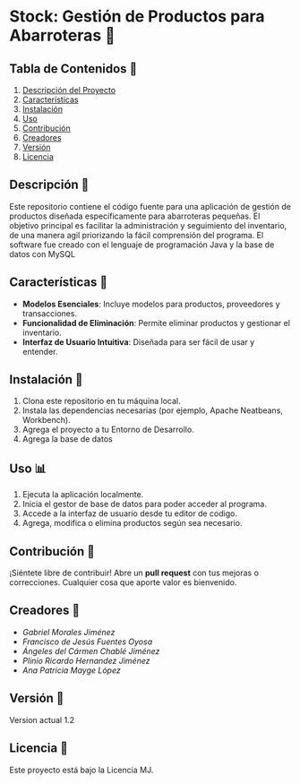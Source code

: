 # Stock: Gestión de Productos para Abarroteras 🛒
## Tabla de Contenidos 📑
1. [Descripción del Proyecto](#Descripción)
2. [Características](#Características)
3. [Instalación](#Instalación)
4. [Uso](#uso)
5. [Contribución](#Contribución)
6. [Creadores](#creadores)
7. [Versión](#versión)
8. [Licencia](#licencia)
## Descripción 📝
Este repositorio contiene el código fuente para una aplicación de gestión de productos diseñada específicamente para abarroteras pequeñas. El objetivo principal es facilitar la administración y seguimiento del inventario, de una manera agil priorizando la fácil comprensión del programa. El software fue creado con el lenguaje de programación Java y la base de datos con MySQL
## Características 🌟
- **Modelos Esenciales**: Incluye modelos para productos, proveedores y transacciones.
- **Funcionalidad de Eliminación**: Permite eliminar productos y gestionar el inventario.
- **Interfaz de Usuario Intuitiva**: Diseñada para ser fácil de usar y entender.

## Instalación 🚀
1. Clona este repositorio en tu máquina local.
2. Instala las dependencias necesarias (por ejemplo, Apache Neatbeans, Workbench).
3. Agrega el proyecto a tu Entorno de Desarrollo.
4. Agrega la base de datos

## Uso 📊
1. Ejecuta la aplicación localmente.
2. Inicia el gestor de base de datos para poder acceder al programa.
3. Accede a la interfaz de usuario desde tu editor de codigo.
4. Agrega, modifica o elimina productos según sea necesario.

## Contribución 🤝
¡Siéntete libre de contribuir! Abre un **pull request** con tus mejoras o correcciones. Cualquier cosa que aporte valor es bienvenido.

## Creadores 👥
- *Gabriel Morales Jiménez*
- *Francisco de Jesús Fuentes Oyosa*
- *Ángeles del Cármen Chablé Jiménez*
- *Plinio Ricardo Hernandez Jiménez*
- *Ana Patricia Mayge López*
## Versión 🔄
Version actual 1.2
## Licencia 📜
Este proyecto está bajo la Licencia MJ. 
